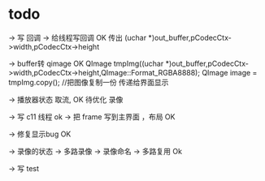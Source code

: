 # todo

-> 写 回调
->  给线程写回调 OK
传出 (uchar *)out_buffer,pCodecCtx->width,pCodecCtx->height

-> buffer转 qimage OK
QImage tmpImg((uchar *)out_buffer,pCodecCtx->width,pCodecCtx->height,QImage::Format_RGBA8888);
                QImage image = tmpImg.copy(); //把图像复制一份 传递给界面显示
              
-> 播放器状态
取流, OK 待优化
录像


-> 写 c11 线程 ok
-> 把 frame 写到主界面 ，布局 OK

-> 修复显示bug OK 

-> 录像的状态
-> 多路录像
-> 录像命名
-> 多路复用 Ok



-> 写 test



